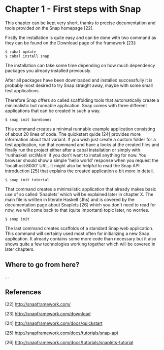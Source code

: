 Chapter 1 - First steps with Snap
=================================

This chapter can be kept very short, thanks to precise documentation and tools
provided on the Snap homepage [22].

Firstly the installation is quite easy and can be done with two command as
they can be found on the Download page of the framework [23]:

    $ cabal update
    $ cabal install snap

The installation can take some time depending on how much dependency packages
you already installed previously.

After all packages have been downloaded and installed successfully it is
probably most desired to try Snap straight away, maybe with some small test
applications.

Therefore Snap offers so called scaffolding tools that automatically create a
minimalistic but runnable application. Snap comes with three different
applications that can be created in such a way.

    $ snap init barebones
    
This command creates a minimal runnable example application consisting of
about 20 lines of code. The quickstart quide [24] provides more information
about that variant. If you wish just create a custom folder for a test
application, run that command and have a looks at the created files and
finally run the project either after a cabal installation or simply with
'runhaskell src/Main' if you don't want to install anything for now. You
browser should show a simple 'hello world' response when you request the
'localhost:8000' URL. It might also be helpful to read the Snap API
introduction [25] that explains the created application a bit more in detail.

    $ snap init tutorial

That command creates a minimalistic application that already makes basic use
of so called 'Snaplets' which will be explained later in chapter X. The main
file is written in literate Haskell (.lhs) and is covered by the documentation
page about Snaplets [26] which you don't need to read for now, we will come
back to that (quite important) topic later, no worries.

    $ snap init

The last command creates scaffolds of a standard Snap web application. This
command will certainly used most often for initializing a new Snap
application. It already contains some more code than necessary but it also
shows quite a few technologies working together which will be covered in later
chapters.


Where to go from here?
----------------------

...


References
----------

[22] http://snapframework.com/

[23] http://snapframework.com/download

[24] http://snapframework.com/docs/quickstart

[25] http://snapframework.com/docs/tutorials/snap-api

[26] http://snapframework.com/docs/tutorials/snaplets-tutorial
